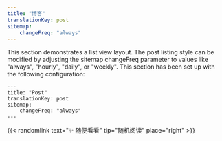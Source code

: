 ```yaml
---
title: "博客"
translationKey: post
sitemap:
    changeFreq: "always"
---
```


This section demonstrates a list view layout.
The post listing style can be modified by adjusting the sitemap changeFreq parameter to values like "always", "hourly", "daily", or "weekly".
This section has been set up with the following configuration:

    ---
    title: "Post"
    translationKey: post
    sitemap:
        changeFreq: "always"
    ---

{{< randomlink text="✨ 随便看看" tip="随机阅读" place="right" >}}